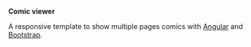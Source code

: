 **Comic viewer**

A responsive template to show multiple pages comics with [Angular](https://angularjs.org/) and [Bootstrap](http://getbootstrap.com/).

